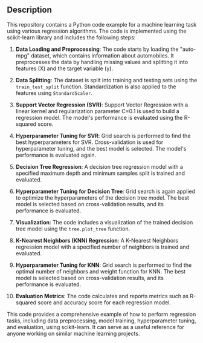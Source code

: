 ## Description
This repository contains a Python code example for a machine learning task using various regression algorithms. The code is implemented using the scikit-learn library and includes the following steps:
1. **Data Loading and Preprocessing**: The code starts by loading the "auto-mpg" dataset, which contains information about automobiles. It preprocesses the data by handling missing values and splitting it into features (X) and the target variable (y).
2. **Data Splitting**: The dataset is split into training and testing sets using the `train_test_split` function. Standardization is also applied to the features using `StandardScaler`.
3. **Support Vector Regression (SVR)**: Support Vector Regression with a linear kernel and regularization parameter C=0.1 is used to build a regression model. The model's performance is evaluated using the R-squared score.
4. **Hyperparameter Tuning for SVR**: Grid search is performed to find the best hyperparameters for SVR. Cross-validation is used for hyperparameter tuning, and the best model is selected. The model's performance is evaluated again.
5. **Decision Tree Regression**: A decision tree regression model with a specified maximum depth and minimum samples split is trained and evaluated.
6. **Hyperparameter Tuning for Decision Tree**: Grid search is again applied to optimize the hyperparameters of the decision tree model. The best model is selected based on cross-validation results, and its performance is evaluated.
7. **Visualization**: The code includes a visualization of the trained decision tree model using the `tree.plot_tree` function.
8. **K-Nearest Neighbors (KNN) Regression**: A K-Nearest Neighbors regression model with a specified number of neighbors is trained and evaluated.

9. **Hyperparameter Tuning for KNN**: Grid search is performed to find the optimal number of neighbors and weight function for KNN. The best model is selected based on cross-validation results, and its performance is evaluated.

10. **Evaluation Metrics**: The code calculates and reports metrics such as R-squared score and accuracy score for each regression model.

This code provides a comprehensive example of how to perform regression tasks, including data preprocessing, model training, hyperparameter tuning, and evaluation, using scikit-learn. It can serve as a useful reference for anyone working on similar machine learning projects.
